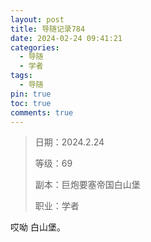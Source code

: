 ```yaml
---
layout: post
title: 导随记录784
date: 2024-02-24 09:41:21
categories:
  - 导随
  - 学者
tags:
  - 导随
pin: true
toc: true
comments: true
---
```

> 日期：2024.2.24
>
> 等级：69
>
> 副本：巨炮要塞帝国白山堡
>
> 职业：学者

哎呦 白山堡。